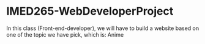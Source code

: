 # IMED265-WebDeveloperProject
In this class (Front-end-developer), we will have to build a website based on one of the topic we have pick, which is: Anime
